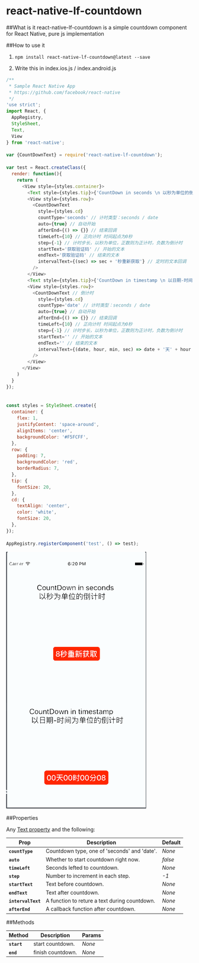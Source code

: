 # react-native-lf-countdown

##What is it
react-native-lf-countdown is a simple countdown component for React Native, pure js implementation

##How to use it

1. `npm install react-native-lf-countdown@latest --save`

2. Write this in index.ios.js / index.android.js

```javascript
/**
 * Sample React Native App
 * https://github.com/facebook/react-native
 */
'use strict';
import React, {
  AppRegistry,
  StyleSheet,
  Text,
  View
} from 'react-native';

var {CountDownText} = require('react-native-lf-countdown');

var test = React.createClass({
  render: function(){
    return (
      <View style={styles.container}>
        <Text style={styles.tip}>{'CountDown in seconds \n 以秒为单位的倒计时'}</Text>
        <View style={styles.row}>
          <CountDownText
            style={styles.cd}
            countType='seconds' // 计时类型：seconds / date
            auto={true} // 自动开始
            afterEnd={() => {}} // 结束回调
            timeLeft={10} // 正向计时 时间起点为0秒
            step={-1} // 计时步长，以秒为单位，正数则为正计时，负数为倒计时
            startText='获取验证码' // 开始的文本
            endText='获取验证码' // 结束的文本
            intervalText={(sec) => sec + '秒重新获取'} // 定时的文本回调
          />
        </View>
        <Text style={styles.tip}>{'CountDown in timestamp \n 以日期-时间为单位的倒计时'}</Text>
        <View style={styles.row}>
          <CountDownText // 倒计时
            style={styles.cd}
            countType='date' // 计时类型：seconds / date
            auto={true} // 自动开始
            afterEnd={() => {}} // 结束回调
            timeLeft={10} // 正向计时 时间起点为0秒
            step={-1} // 计时步长，以秒为单位，正数则为正计时，负数为倒计时
            startText='' // 开始的文本
            endText='' // 结束的文本
            intervalText={(date, hour, min, sec) => date + '天' + hour + '时' + min + '分' + sec} // 定时的文本回调
          />
        </View>
      </View>
    )
  }
});


const styles = StyleSheet.create({
  container: {
    flex: 1,
    justifyContent: 'space-around',
    alignItems: 'center',
    backgroundColor: '#F5FCFF',
  },
  row: {
    padding: 7,
    backgroundColor: 'red',
    borderRadius: 7,
  },
  tip: {
    fontSize: 20,
  },
  cd: {
    textAlign: 'center',
    color: 'white',
    fontSize: 20,
  },
});

AppRegistry.registerComponent('test', () => test);

```
![](https://raw.githubusercontent.com/luf543/lf-countdown/master/demo.gif)

##Properties

Any [Text property](http://facebook.github.io/react-native/docs/text.html) and the following:

| Prop | Description | Default |
|---|---|---|
|**`countType`**|Countdown type, one of 'seconds' and 'date'. |*None*|
|**`auto`**|Whether to start countdown right now. |*false*|
|**`timeLeft`**|Seconds lefted to countdown. |*None*|
|**`step`**|Number to increment in each step. |*-1*|
|**`startText`**|Text before countdown. |*None*|
|**`endText`**|Text after countdown. |*None*|
|**`intervalText`**|A function to reture a text during countdown. |*None*|
|**`afterEnd`**|A callback function after countdown. |*None*|

##Methods

| Method | Description | Params |
|---|---|---|
|**`start`**|start countdown. |*None*|
|**`end`**|finish countdown. |*None*|
